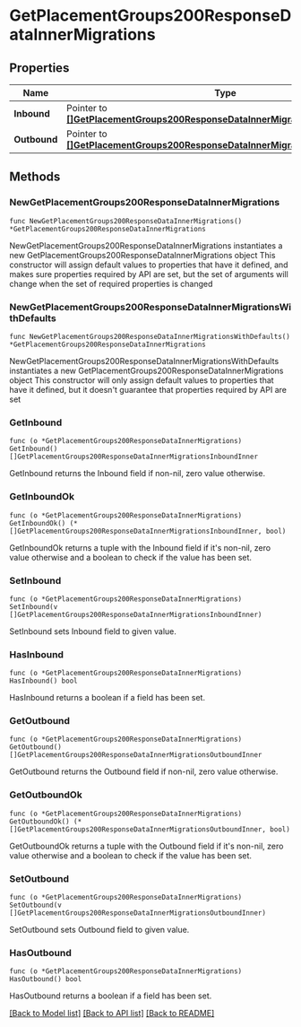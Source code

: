 # GetPlacementGroups200ResponseDataInnerMigrations

## Properties

Name | Type | Description | Notes
------------ | ------------- | ------------- | -------------
**Inbound** | Pointer to [**[]GetPlacementGroups200ResponseDataInnerMigrationsInboundInner**](GetPlacementGroups200ResponseDataInnerMigrationsInboundInner.md) |  | [optional] 
**Outbound** | Pointer to [**[]GetPlacementGroups200ResponseDataInnerMigrationsOutboundInner**](GetPlacementGroups200ResponseDataInnerMigrationsOutboundInner.md) |  | [optional] 

## Methods

### NewGetPlacementGroups200ResponseDataInnerMigrations

`func NewGetPlacementGroups200ResponseDataInnerMigrations() *GetPlacementGroups200ResponseDataInnerMigrations`

NewGetPlacementGroups200ResponseDataInnerMigrations instantiates a new GetPlacementGroups200ResponseDataInnerMigrations object
This constructor will assign default values to properties that have it defined,
and makes sure properties required by API are set, but the set of arguments
will change when the set of required properties is changed

### NewGetPlacementGroups200ResponseDataInnerMigrationsWithDefaults

`func NewGetPlacementGroups200ResponseDataInnerMigrationsWithDefaults() *GetPlacementGroups200ResponseDataInnerMigrations`

NewGetPlacementGroups200ResponseDataInnerMigrationsWithDefaults instantiates a new GetPlacementGroups200ResponseDataInnerMigrations object
This constructor will only assign default values to properties that have it defined,
but it doesn't guarantee that properties required by API are set

### GetInbound

`func (o *GetPlacementGroups200ResponseDataInnerMigrations) GetInbound() []GetPlacementGroups200ResponseDataInnerMigrationsInboundInner`

GetInbound returns the Inbound field if non-nil, zero value otherwise.

### GetInboundOk

`func (o *GetPlacementGroups200ResponseDataInnerMigrations) GetInboundOk() (*[]GetPlacementGroups200ResponseDataInnerMigrationsInboundInner, bool)`

GetInboundOk returns a tuple with the Inbound field if it's non-nil, zero value otherwise
and a boolean to check if the value has been set.

### SetInbound

`func (o *GetPlacementGroups200ResponseDataInnerMigrations) SetInbound(v []GetPlacementGroups200ResponseDataInnerMigrationsInboundInner)`

SetInbound sets Inbound field to given value.

### HasInbound

`func (o *GetPlacementGroups200ResponseDataInnerMigrations) HasInbound() bool`

HasInbound returns a boolean if a field has been set.

### GetOutbound

`func (o *GetPlacementGroups200ResponseDataInnerMigrations) GetOutbound() []GetPlacementGroups200ResponseDataInnerMigrationsOutboundInner`

GetOutbound returns the Outbound field if non-nil, zero value otherwise.

### GetOutboundOk

`func (o *GetPlacementGroups200ResponseDataInnerMigrations) GetOutboundOk() (*[]GetPlacementGroups200ResponseDataInnerMigrationsOutboundInner, bool)`

GetOutboundOk returns a tuple with the Outbound field if it's non-nil, zero value otherwise
and a boolean to check if the value has been set.

### SetOutbound

`func (o *GetPlacementGroups200ResponseDataInnerMigrations) SetOutbound(v []GetPlacementGroups200ResponseDataInnerMigrationsOutboundInner)`

SetOutbound sets Outbound field to given value.

### HasOutbound

`func (o *GetPlacementGroups200ResponseDataInnerMigrations) HasOutbound() bool`

HasOutbound returns a boolean if a field has been set.


[[Back to Model list]](../README.md#documentation-for-models) [[Back to API list]](../README.md#documentation-for-api-endpoints) [[Back to README]](../README.md)


